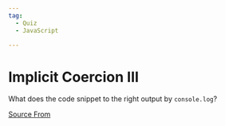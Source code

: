 ```yaml
---
tag:
  - Quiz
  - JavaScript

---
```

  
# Implicit Coercion III

What does the code snippet to the right output by `console.log`?


[Source From](https://bigfrontend.dev/quiz/Implicit-Conversion-III)

  